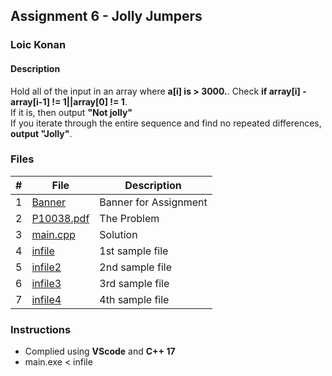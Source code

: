 ## Assignment 6 - Jolly Jumpers

### Loic Konan

#### Description

Hold all of the input in an array where **a[i] is > 3000.**.
Check **if array[i] - array[i-1] != 1||array[0] != 1**.<br>
If it is, then output **"Not jolly"**<br>
If you iterate through the entire sequence and find no repeated differences, **output "Jolly"**.

### Files

|   #   | File                     | Description           |
| :---: | ------------------------ | --------------------- |
|   1   | [Banner](Banner)         | Banner for Assignment |
|   2   | [P10038.pdf](P10038.pdf) | The Problem           |
|   3   | [main.cpp](main.cpp)     | Solution              |
|   4   | [infile](infile)         | 1st sample file       |
|   5   | [infile2](infile2)       | 2nd sample file       |
|   6   | [infile3](infile3)       | 3rd sample file       |
|   7   | [infile4](infile4)       | 4th sample file       |

### Instructions

- Complied using **VScode** and **C++ 17**
- main.exe < infile
